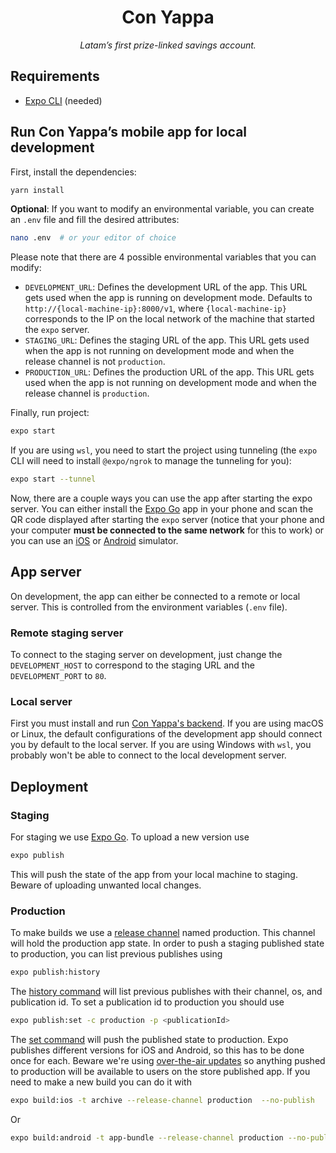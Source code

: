 <h1 align="center">Con Yappa</h1>

<p align="center">
  <em>Latam’s first prize-linked savings account.</em>
</p>

## Requirements

- [Expo CLI](https://docs.expo.io/workflow/expo-cli/) (needed)

## Run Con Yappa’s mobile app for local development

First, install the dependencies:

```sh
yarn install
```

**Optional**: If you want to modify an environmental variable, you can create an `.env` file and fill the desired attributes:

```sh
nano .env  # or your editor of choice
```

Please note that there are 4 possible environmental variables that you can modify:

- `DEVELOPMENT_URL`: Defines the development URL of the app. This URL gets used when the app is running on development mode. Defaults to `http://{local-machine-ip}:8000/v1`, where `{local-machine-ip}` corresponds to the IP on the local network of the machine that started the `expo` server.
- `STAGING_URL`: Defines the staging URL of the app. This URL gets used when the app is not running on development mode and when the release channel is not `production`.
- `PRODUCTION_URL`: Defines the production URL of the app. This URL gets used when the app is not running on development mode and when the release channel is `production`.

Finally, run project:

```sh
expo start
```

If you are using `wsl`, you need to start the project using tunneling (the `expo` CLI will need to install `@expo/ngrok` to manage the tunneling for you):

```sh
expo start --tunnel
```

Now, there are a couple ways you can use the app after starting the expo server. You can either install the [Expo Go](https://expo.io/client) app in your phone and scan the QR code displayed after starting the `expo` server (notice that your phone and your computer **must be connected to the same network** for this to work) or you can use an [iOS](https://docs.expo.io/workflow/ios-simulator/) or [Android](https://docs.expo.io/workflow/android-studio-emulator/) simulator.

## App server

On development, the app can either be connected to a remote or local server. This is controlled from the environment variables (`.env` file).

### Remote staging server

To connect to the staging server on development, just change the `DEVELOPMENT_HOST` to correspond to the staging URL and the `DEVELOPMENT_PORT` to `80`.

### Local server

First you must install and run [Con Yappa's backend](https://github.com/conyappa/backend). If you are using macOS or Linux, the default configurations of the development app should connect you by default to the local server. If you are using Windows with `wsl`, you probably won't be able to connect to the local development server.

## Deployment

### Staging

For staging we use [Expo Go](https://expo.io/client). To upload a new version use

```sh
expo publish
```

This will push the state of the app from your local machine to staging. Beware of uploading unwanted local changes.

### Production

To make builds we use a [release channel](https://docs.expo.io/distribution/release-channels/) named production. This channel will hold the production app state. In order to push a staging published state to production, you can list previous publishes using

```sh
expo publish:history
```

The [history command](https://docs.expo.io/workflow/expo-cli/#expo-publishhistory) will list previous publishes with their channel, os, and publication id. To set a publication id to production you should use

```sh
expo publish:set -c production -p <publicationId>
```

The [set command](https://docs.expo.io/workflow/expo-cli/#expo-publishset) will push the published state to production. Expo publishes different versions for iOS and Android, so this has to be done once for each. Beware we're using [over-the-air updates](https://docs.expo.io/build/updates/) so anything pushed to production will be available to users on the store published app. If you need to make a new build you can do it with

```sh
expo build:ios -t archive --release-channel production  --no-publish
```

Or

```sh
expo build:android -t app-bundle --release-channel production --no-publish
```
